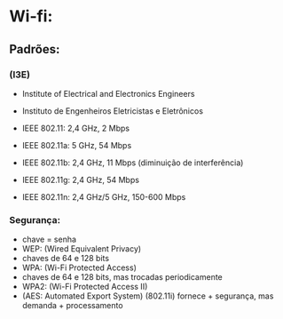 # Wi-fi:

## Padrões: 

### (I3E)
- Institute of Electrical and Electronics Engineers
- Instituto de Engenheiros Eletricistas e Eletrônicos

- IEEE 802.11: 2,4 GHz, 2 Mbps
- IEEE 802.11a: 5 GHz, 54 Mbps
- IEEE 802.11b: 2,4 GHz, 11 Mbps (diminuição de interferência)
- IEEE 802.11g: 2,4 GHz, 54 Mbps
- IEEE 802.11n: 2,4 GHz/5 GHz, 150-600 Mbps

### Segurança:

- chave = senha
- WEP: (Wired Equivalent Privacy)
- chaves de 64 e 128 bits
- WPA: (Wi-Fi Protected Access)
- chaves de 64 e 128 bits, mas trocadas periodicamente
- WPA2: (Wi-Fi Protected Access II)
- (AES: Automated Export System) (802.11i)
fornece + segurança, mas demanda + processamento


